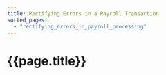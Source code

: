 ```yaml
---
title: Rectifying Errors in a Payroll Transaction
sorted_pages:
  - "rectifying_errors_in_payroll_processing"
---
```

# {{page.title}}

